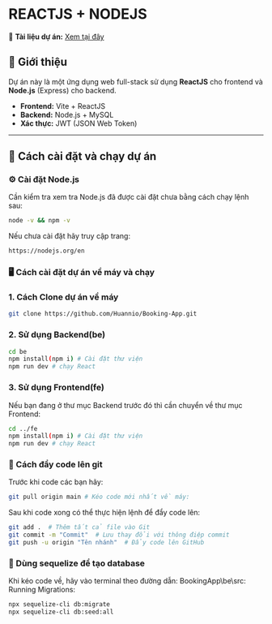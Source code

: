 # REACTJS + NODEJS

📄 **Tài liệu dự án:** [Xem tại đây](https://docs.google.com/document/d/1BMnu-nM0SRbCQsBQRL7KOHleDQndocKbTZzLleYwUjA/edit?tab=t.0)

## 🚀 Giới thiệu  
Dự án này là một ứng dụng web full-stack sử dụng **ReactJS** cho frontend và **Node.js** (Express) cho backend.

- **Frontend:** Vite + ReactJS  
- **Backend:** Node.js + MySQL  
- **Xác thực:** JWT (JSON Web Token)  

---

## 🔧 Cách cài đặt và chạy dự án  

### ⚙️ Cài đặt Node.js  
Cần kiểm tra xem tra Node.js đã được cài đặt chưa bằng cách chạy lệnh sau:  
```bash
node -v && npm -v
```
Nếu chưa cài đặt hãy truy cập trang:
```bash
https://nodejs.org/en
```
### 🖥️ Cách cài đặt dự án về máy và chạy
### 1. Cách Clone dự án về máy  
```bash
git clone https://github.com/Huannio/Booking-App.git
```
### 2. Sử dụng Backend(be)
```bash
cd be
npm install(npm i) # Cài đặt thư viện
npm run dev # chạy React
```
### 3. Sử dụng Frontend(fe)
Nếu bạn đang ở thư mục Backend trước đó thì cần chuyển về thư mục Frontend:
```bash
cd ../fe
npm install(npm i) # Cài đặt thư viện
npm run dev # chạy React
```
### 📌 Cách đẩy code lên git
Trước khi code các bạn hãy:
```bash
git pull origin main # Kéo code mới nhất về máy:
```
Sau khi code xong có thể thực hiện lệnh để đẩy code lên:
```bash
git add .  # Thêm tất cả file vào Git
git commit -m "Commit"  # Lưu thay đổi với thông điệp commit
git push -u origin "Tên nhánh"  # Đẩy code lên GitHub
```

### 📌 Dùng sequelize để tạo database
Khi kéo code về, hãy vào terminal theo đường dẫn: BookingApp\be\src: 
Running Migrations:
```bash
npx sequelize-cli db:migrate
npx sequelize-cli db:seed:all

